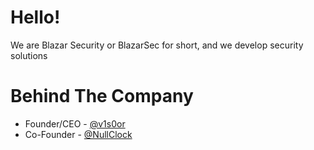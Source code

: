 # Hello!
We are Blazar Security or BlazarSec for short, and we develop security solutions 

# Behind The Company
- Founder/CEO - [@v1s0or](https://github.com/v1s0or)
- Co-Founder - [@NullClock](https://github.com/NullClock)
